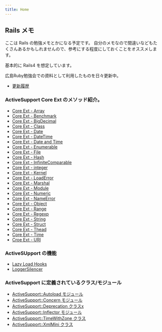 ```yaml
---
title: Home
---
```


Rails メモ
--------------------------------------------------------------------------------

ここは Rails の勉強メモとかになる予定です。
自分のメモなので間違いなどもたくさんあるかもしれませんので、参考にする程度にしておくことをオススメします。

基本的に Rails4 を想定しています。

広島Ruby勉強会での資料として利用したものを日々更新中。

* [更新履歴](https://github.com/eiel/railsdoc.eiel.info/commits/master)

### ActiveSupport Core Ext のメソッド紹介。

* [Core Ext - Array](/active_support/core_ext/array)
* [Core Ext - Benchmark](/active_support/core_ext/benchmark)
* [Core Ext - BigDecimal](/active_support/core_ext/big_decimal)
* [Core Ext - Class](/active_support/core_ext/class)
* [Core Ext - Date](/active_support/core_ext/date)
* [Core Ext - DateTime](/active_support/core_ext/date_time)
* [Core Ext - Date and Time](/active_support/core_ext/date_and_time)
* [Core Ext - Enumerable](/active_support/core_ext/enumerable)
* [Core Ext - File](/active_support/core_ext/file)
* [Core Ext - Hash](/active_support/core_ext/hash)
* [Core Ext - InfiniteComparable](/active_support/core_ext/infinite_comparable)
* [Core Ext - integer](/active_support/core_ext/integer)
* [Core Ext - Kernel](/active_support/core_ext/kernel)
* [Core Ext - LoadError](/active_support/core_ext/load_error)
* [Core Ext - Marshal](/active_support/core_ext/marshal)
* [Core Ext - Module](/active_support/core_ext/module)
* [Core Ext - Numeric](/active_support/core_ext/numeric)
* [Core Ext - NameError](/active_support/core_ext/name_error)
* [Core Ext - Object](/active_support/core_ext/object)
* [Core Ext - Range](/active_support/core_ext/range)
* [Core Ext - Regexp](/active_support/core_ext/regexp)
* [Core Ext - String](/active_support/core_ext/string)
* [Core Ext - Struct](/active_support/core_ext/struct)
* [Core Ext - Thead](/active_support/core_ext/thread)
* [Core Ext - Time](/active_support/core_ext/time)
* [Croe Ext - URI](/active_support/core_ext/uri)

### ActiveSUpport の機能

* [Lazy Load Hooks](/active_support/lazy_load_hooks)
* [LoggerSilencer](/active_support/logger_silencer)

### ActiveSupport に定義されているクラス/モジュール

* [ActiveSupport::Autoload モジュール](/active_support/dependencies/autoload/)
* [ActiveSupport::Concern モジュール](/active_support/concern)
* [ActiveSupport::Deprecation クラスx](/active_support/deprecation)
* [ActiveSupport::Inflector モジュール](/active_support/inflector)
* [ActiveSupport::TimeWithZone クラス](/active_support/time_with_zone)
* [ActiveSupport::XmlMini クラス](/active_support/xml_mini)

